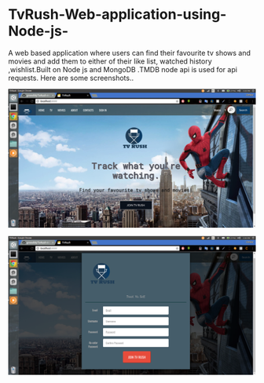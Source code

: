 # TvRush-Web-application-using-Node-js-
A web based application where users can find their favourite tv shows and movies and add them to either of their like list,
watched history ,wishlist.Built on Node js and MongoDB .TMDB node api is used for api requests.
Here are some screenshots..

![alt text](screenshots/screen1.png "Home Page")



![alt text](screenshots/screen2.png "Sign Up form")
